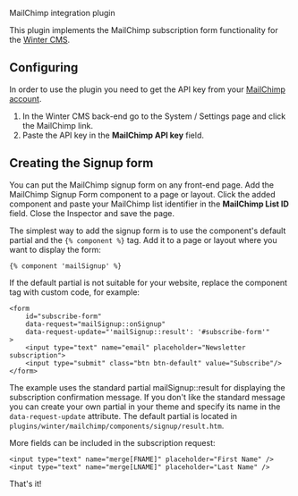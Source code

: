 MailChimp integration plugin

This plugin implements the MailChimp subscription form functionality for the [Winter CMS](https://wintercms.com).

## Configuring

In order to use the plugin you need to get the API key from your [MailChimp account](http://admin.mailchimp.com/account/api/).

1. In the Winter CMS back-end go to the System / Settings page and click the MailChimp link. 
2. Paste the API key in the **MailChimp API key** field.

## Creating the Signup form

You can put the MailChimp signup form on any front-end page. Add the MailChimp Signup Form component to a page or layout. Click the added component and paste your MailChimp list identifier in the **MailChimp List ID** field. Close the Inspector and save the page. 

The simplest way to add the signup form is to use the component's default partial and the `{% component %}` tag. Add it to a page or layout where you want to display the form:

    {% component 'mailSignup' %}

If the default partial is not suitable for your website, replace the component tag with custom code, for example:

    <form
        id="subscribe-form"
        data-request="mailSignup::onSignup"
        data-request-update="'mailSignup::result': '#subscribe-form'"
    >
        <input type="text" name="email" placeholder="Newsletter subscription">
        <input type="submit" class="btn btn-default" value="Subscribe"/>
    </form>

The example uses the standard partial mailSignup::result for displaying the subscription confirmation message. If you don't like the standard message you can create your own partial in your theme and specify its name in the `data-request-update` attribute. The default partial is located in `plugins/winter/mailchimp/components/signup/result.htm`.

More fields can be included in the subscription request:
    
    <input type="text" name="merge[FNAME]" placeholder="First Name" />
    <input type="text" name="merge[LNAME]" placeholder="Last Name" />

That's it!
